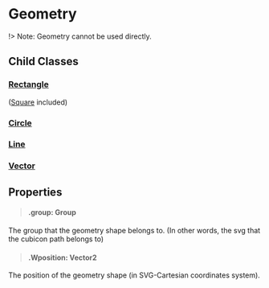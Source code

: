 # Geometry

!> Note: Geometry cannot be used directly.

## Child Classes

### [Rectangle](/reference/cubicon/geometry/rectangle.md)

([Square](/reference/cubicon/geometry/square.md) included)

### [Circle](/reference/cubicon/geometry/circle.md)

### [Line](/reference/cubicon/geometry/line.md)

### [Vector](/reference/cubicon/geometry/vector.md)

## Properties

> #### .group: Group

The group that the geometry shape belongs to. (In other words, the svg that the cubicon path belongs to)

> #### .Wposition: Vector2

The position of the geometry shape (in SVG-Cartesian coordinates system).
